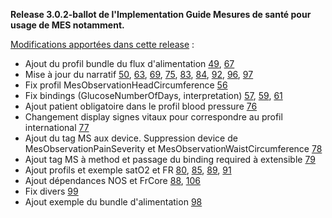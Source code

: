 **Release 3.0.2-ballot de l'Implementation Guide Mesures de santé pour usage de MES notamment.**

[Modifications apportées dans cette release](https://github.com/ansforge/IG-fhir-mesures-de-sante/milestone/3?closed=1) :

* Ajout du profil bundle du flux d'alimentation [49](https://github.com/ansforge/IG-fhir-mesures-de-sante/pull/49), [67](https://github.com/ansforge/IG-fhir-mesures-de-sante/pull/67)
* Mise à jour du narratif [50](https://github.com/ansforge/IG-fhir-mesures-de-sante/pull/50), [63](https://github.com/ansforge/IG-fhir-mesures-de-sante/pull/63), [69](https://github.com/ansforge/IG-fhir-mesures-de-sante/pull/69), [75](https://github.com/ansforge/IG-fhir-mesures-de-sante/pull/75), [83](https://github.com/ansforge/IG-fhir-mesures-de-sante/pull/83), [84](https://github.com/ansforge/IG-fhir-mesures-de-sante/pull/84), [92](https://github.com/ansforge/IG-fhir-mesures-de-sante/pull/92), [96](https://github.com/ansforge/IG-fhir-mesures-de-sante/pull/96), [97](https://github.com/ansforge/IG-fhir-mesures-de-sante/pull/97)
* Fix profil MesObservationHeadCircumference [56](https://github.com/ansforge/IG-fhir-mesures-de-sante/pull/56)
* Fix bindings (GlucoseNumberOfDays, interpretation) [57](https://github.com/ansforge/IG-fhir-mesures-de-sante/pull/57), [59](https://github.com/ansforge/IG-fhir-mesures-de-sante/pull/59), [61](https://github.com/ansforge/IG-fhir-mesures-de-sante/pull/61)
* Ajout patient obligatoire dans le profil blood pressure [76](https://github.com/ansforge/IG-fhir-mesures-de-sante/pull/76)
* Changement display signes vitaux pour correspondre au profil international [77](https://github.com/ansforge/IG-fhir-mesures-de-sante/pull/77)
* Ajout du tag MS aux device. Suppression device de MesObservationPainSeverity et MesObservationWaistCircumference [78](https://github.com/ansforge/IG-fhir-mesures-de-sante/pull/78)
* Ajout tag MS à method et passage du binding required à extensible [79](https://github.com/ansforge/IG-fhir-mesures-de-sante/pull/79)
* Ajout profils et exemple satO2 et FR [80](https://github.com/ansforge/IG-fhir-mesures-de-sante/pull/80), [85](https://github.com/ansforge/IG-fhir-mesures-de-sante/pull/85), [89](https://github.com/ansforge/IG-fhir-mesures-de-sante/pull/89), [91](https://github.com/ansforge/IG-fhir-mesures-de-sante/pull/91)
* Ajout dépendances NOS et FrCore [88](https://github.com/ansforge/IG-fhir-mesures-de-sante/pull/88), [106](https://github.com/ansforge/IG-fhir-mesures-de-sante/pull/106)
* Fix divers [99](https://github.com/ansforge/IG-fhir-mesures-de-sante/pull/99)
* Ajout exemple du bundle d'alimentation [98](https://github.com/ansforge/IG-fhir-mesures-de-sante/pull/98)